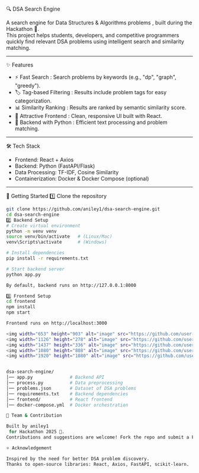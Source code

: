  🔍 DSA Search Engine

A   search engine for Data Structures & Algorithms problems  , built during the Hackathon 🚀.  
This project helps students, developers, and competitive programmers quickly find   relevant DSA problems   using intelligent search and similarity matching.

---

   ✨ Features
- ⚡   Fast Search  : Search problems by keywords (e.g., "dp", "graph", "greedy").
- 🏷️   Tag-based Filtering  : Results include problem tags for easy categorization.
- 📊   Similarity Ranking  : Results are ranked by semantic similarity score.
- 🎨   Attractive Frontend  : Clean, responsive UI built with React.
- 🐍   Backend with Python  : Efficient text processing and problem matching.

---

   🛠️ Tech Stack
-   Frontend:   React + Axios
-   Backend:   Python (FastAPI/Flask)
-   Data Processing:   TF-IDF, Cosine Similarity
-   Containerization:   Docker & Docker Compose (optional)

---

   🚀 Getting Started
1️⃣ Clone the repository
```bash
git clone https://github.com/aniley1/dsa-search-engine.git
cd dsa-search-engine
2️⃣ Backend Setup
# Create virtual environment
python -m venv venv
source venv/bin/activate   # (Linux/Mac)
venv\Scripts\activate      # (Windows)

# Install dependencies
pip install -r requirements.txt

# Start backend server
python app.py

By default, backend runs on http://127.0.0.1:8000

3️⃣ Frontend Setup
cd frontend
npm install
npm start

Frontend runs on http://localhost:3000

<img width="653" height="903" alt="image" src="https://github.com/user-attachments/assets/011019d7-0a28-4aed-92de-055543adb9b1" />
<img width="1126" height="278" alt="image" src="https://github.com/user-attachments/assets/24061e93-4f2e-4da7-9ceb-b3ed2c79a2d2" />
<img width="1437" height="336" alt="image" src="https://github.com/user-attachments/assets/5349c89e-d5fd-4400-8639-95e2c54b1e0d" />
<img width="1080" height="808" alt="image" src="https://github.com/user-attachments/assets/3938009a-0131-4635-9ff1-2abfd2776a93" />
<img width="1920" height="1080" alt="image" src="https://github.com/user-attachments/assets/feec6a5d-ccad-40f3-a888-200c65354f72" />


dsa-search-engine/
│── app.py              # Backend API
│── process.py          # Data preprocessing
│── problems.json       # Dataset of DSA problems
│── requirements.txt    # Backend dependencies
│── frontend/           # React frontend
│── docker-compose.yml  # Docker orchestration

🙌 Team & Contribution

Built by aniley1
 for Hackathon 2025 🎉.
Contributions and suggestions are welcome! Fork the repo and submit a PR.

⭐ Acknowledgement

Inspired by the need for better DSA problem discovery.
Thanks to open-source libraries: React, Axios, FastAPI, scikit-learn.



